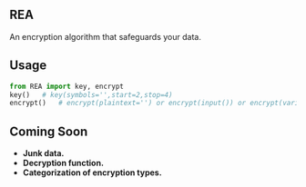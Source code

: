## REA
An encryption algorithm that safeguards your data.
## Usage
```python
from REA import key, encrypt
key()   # key(symbols='',start=2,stop=4)
encrypt()   # encrypt(plaintext='') or encrypt(input()) or encrypt(variable)
```
## Coming Soon
- **Junk data.**
- **Decryption function.**
- **Categorization of encryption types.**
